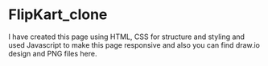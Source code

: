 # FlipKart_clone
I have created this page using HTML, CSS for structure and styling and used Javascript to make this page responsive and also you can find draw.io design and PNG files here. 

